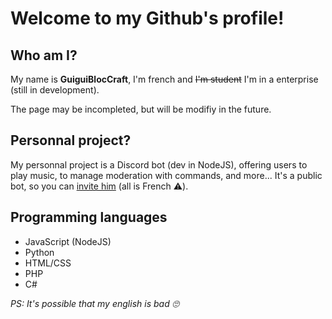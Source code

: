 # Welcome to my Github's profile!

##  Who am I?

My name is **GuiguiBlocCraft**, I'm french and ~~I'm student~~ I'm in a enterprise (still in development).

The page may be incompleted, but will be modifiy in the future.


## Personnal project?

My personnal project is a Discord bot (dev in NodeJS), offering users to play music, to manage moderation with commands, and more... It's a public bot, so you can <a href="https://www.servgbc.fr/invite/gbot">invite him</a> (all is French ⚠️).


## Programming languages

- JavaScript (NodeJS)
- Python
- HTML/CSS
- PHP
- C#

*PS: It's possible that my english is bad 🙄*
